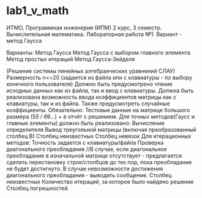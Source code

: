 # lab1_v_math
ИТМО, Программная инженерия (ИПМ)
2 курс, 3 семестр. Вычислительная математика. Лабораторная работа №1. Вариант - метод Гаусса

Варианты:
Метод Гаусса
Метод Гаусса с выбором главного элемента
Метод простых итераций
Метод Гаусса-Зейделя

(Решение системы линейных алгебраических уравнений СЛАУ)
Размерность n<=20 (задается из файла или с клавиатуры - по выбору конечного пользователя)
Должно быть предусмотрено чтение исходных данных как из файла, так и ввод с клавиатуры.
Должна быть реализована возможность ввода коэффициентов матрицы как с клавиатуры, так и из файла. Также предусмотреть случайные коэффициенты.
Обязательно: Тестовые данные на матрице большого размера (5*5 / 6*6...) + в отчёт с решением.
Для точных методов(Гаусс и главные элементы) должно быть реализовано:
  Вычисление определителя
  Вывод треугольной  матрицы (включая преобразованный столбец В)
  Столбец неизвестных
  Столбец невязок
Для итерационных методов:
  Точность задается с клавиатуры/файла
  Проверка диагонального преобладания
//В случае, если диагональное преобладание в изначальной матрице отсутствует - предлагается сделать перестановку строк/столбцов до тех пор, пока преобладание не будет достигнуто. В случае невозможности достижения диагонального преобладания - выводить сообщение.
  Столбец неизвестных
  Количество итераций, за которое было найдено решение
  Столбец погрешностей
